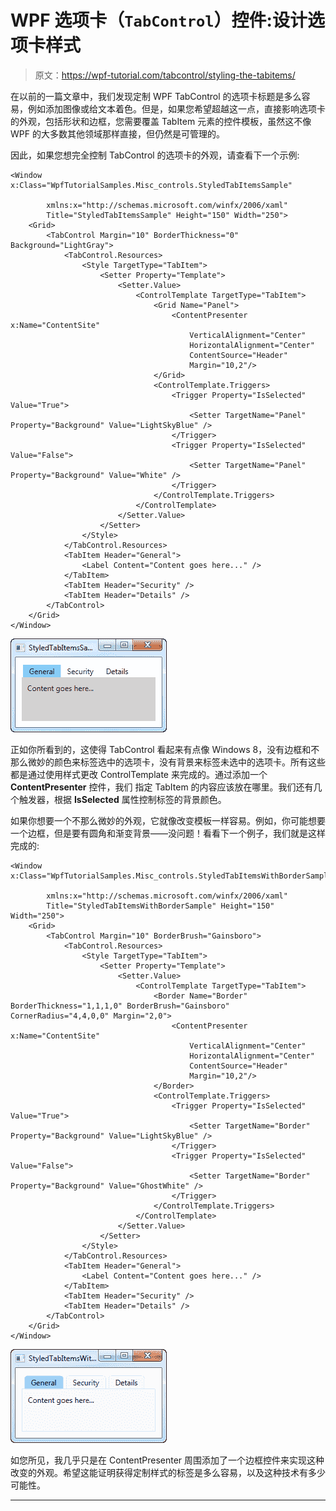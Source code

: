 # WPF 选项卡（`TabControl`）控件:设计选项卡样式

> 原文：<https://wpf-tutorial.com/tabcontrol/styling-the-tabitems/>

在以前的一篇文章中，我们发现定制 WPF TabControl 的选项卡标题是多么容易，例如添加图像或给文本着色。但是，如果您希望超越这一点，直接影响选项卡的外观，包括形状和边框，您需要覆盖 TabItem 元素的控件模板，虽然这不像 WPF 的大多数其他领域那样直接，但仍然是可管理的。

因此，如果您想完全控制 TabControl 的选项卡的外观，请查看下一个示例:

```
<Window x:Class="WpfTutorialSamples.Misc_controls.StyledTabItemsSample"

        xmlns:x="http://schemas.microsoft.com/winfx/2006/xaml"
        Title="StyledTabItemsSample" Height="150" Width="250">
    <Grid>
        <TabControl Margin="10" BorderThickness="0" Background="LightGray">
            <TabControl.Resources>
                <Style TargetType="TabItem">
                    <Setter Property="Template">
                        <Setter.Value>
                            <ControlTemplate TargetType="TabItem">
                                <Grid Name="Panel">
                                    <ContentPresenter x:Name="ContentSite"
                                        VerticalAlignment="Center"
                                        HorizontalAlignment="Center"
                                        ContentSource="Header"
                                        Margin="10,2"/>
                                </Grid>
                                <ControlTemplate.Triggers>
                                    <Trigger Property="IsSelected" Value="True">
                                        <Setter TargetName="Panel" Property="Background" Value="LightSkyBlue" />
                                    </Trigger>
                                    <Trigger Property="IsSelected" Value="False">
                                        <Setter TargetName="Panel" Property="Background" Value="White" />
                                    </Trigger>
                                </ControlTemplate.Triggers>
                            </ControlTemplate>
                        </Setter.Value>
                    </Setter>
                </Style>
            </TabControl.Resources>
            <TabItem Header="General">
                <Label Content="Content goes here..." />
            </TabItem>
            <TabItem Header="Security" />
            <TabItem Header="Details" />
        </TabControl>
    </Grid>
</Window>
```

![](img/d48da1ede85c82edeae6bfc6d1d11163.png "A TabControl with simply styled tabs")

正如你所看到的，这使得 TabControl 看起来有点像 Windows 8，没有边框和不那么微妙的颜色来标签选中的选项卡，没有背景来标签未选中的选项卡。所有这些都是通过使用样式更改 ControlTemplate 来完成的。通过添加一个 **ContentPresenter** 控件，我们 指定 TabItem 的内容应该放在哪里。我们还有几个触发器，根据 **IsSelected** 属性控制标签的背景颜色。

如果你想要一个不那么微妙的外观，它就像改变模板一样容易。例如，你可能想要一个边框，但是要有圆角和渐变背景——没问题！看看下一个例子，我们就是这样完成的:

<input type="hidden" name="IL_IN_ARTICLE">

```
<Window x:Class="WpfTutorialSamples.Misc_controls.StyledTabItemsWithBorderSample"

        xmlns:x="http://schemas.microsoft.com/winfx/2006/xaml"
        Title="StyledTabItemsWithBorderSample" Height="150" Width="250">
    <Grid>
        <TabControl Margin="10" BorderBrush="Gainsboro">
            <TabControl.Resources>
                <Style TargetType="TabItem">
                    <Setter Property="Template">
                        <Setter.Value>
                            <ControlTemplate TargetType="TabItem">
                                <Border Name="Border" BorderThickness="1,1,1,0" BorderBrush="Gainsboro" CornerRadius="4,4,0,0" Margin="2,0">
                                    <ContentPresenter x:Name="ContentSite"
                                        VerticalAlignment="Center"
                                        HorizontalAlignment="Center"
                                        ContentSource="Header"
                                        Margin="10,2"/>
                                </Border>
                                <ControlTemplate.Triggers>
                                    <Trigger Property="IsSelected" Value="True">
                                        <Setter TargetName="Border" Property="Background" Value="LightSkyBlue" />
                                    </Trigger>
                                    <Trigger Property="IsSelected" Value="False">
                                        <Setter TargetName="Border" Property="Background" Value="GhostWhite" />
                                    </Trigger>
                                </ControlTemplate.Triggers>
                            </ControlTemplate>
                        </Setter.Value>
                    </Setter>
                </Style>
            </TabControl.Resources>
            <TabItem Header="General">
                <Label Content="Content goes here..." />
            </TabItem>
            <TabItem Header="Security" />
            <TabItem Header="Details" />
        </TabControl>
    </Grid>
</Window>
```

![](img/c11a6b288a6a0c95676ebe404f25e088.png "A TabControl with styled tabs")

如您所见，我几乎只是在 ContentPresenter 周围添加了一个边框控件来实现这种改变的外观。希望这能证明获得定制样式的标签是多么容易，以及这种技术有多少可能性。

* * *